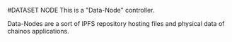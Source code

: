 #DATASET NODE
This is a "Data-Node" controller.

Data-Nodes are a sort of IPFS repository hosting files and physical data 
of chainos applications.

